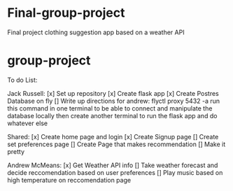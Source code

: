 # Final-group-project
Final project clothing suggestion app based on a weather API

# group-project
To do List:

Jack Russell:
[x] Set up repository
[x] Create flask app
[x] Create Postres Database on fly
[] Write up directions for andrew:
    flyctl proxy 5432 -a <postgres-app-name>
    run this command in one terminal to be able to connect and manipulate the database locally
    then create another terminal to run the flask app and do whatever else


Shared:
[x] Create home page and login
[x] Create Signup page
[] Create set preferences page
[] Create Page that makes recommendation
[] Make it pretty

Andrew McMeans:
[x] Get Weather API info
[] Take weather forecast and decide reccomendation based on user preferences
[] Play music based on high temperature on reccomendation page
